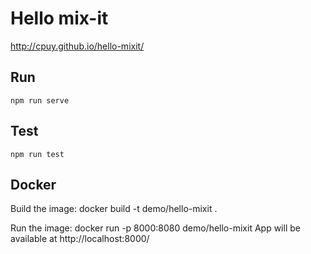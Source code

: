 # Hello mix-it
http://cpuy.github.io/hello-mixit/

## Run
    npm run serve

## Test
    npm run test

## Docker
Build the image:
    docker build -t demo/hello-mixit .

Run the image:
    docker run -p 8000:8080 demo/hello-mixit
App will be available at http://localhost:8000/

